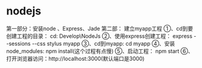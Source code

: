 # nodejs

第一部分：安装node 、Express、Jade
第二部：
   建立myapp工程
  ①、cd到要创建工程的目录： cd: Develop\NodeJs
  ②、使用express创建工程： express --sessions --css stylus myapp
  ③、cd到myapp: cd myapp
  ④、安装node_modules:  npm install(这个过程有点慢)
  ⑤、启动工程： npm start
  ⑥、打开浏览器访问：http://localhost:3000(默认端口是3000)
